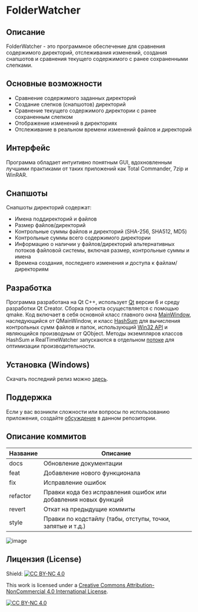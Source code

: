 # FolderWatcher

## Описание
FolderWatcher - это программное обеспечение для сравнения содержимого директорий, отслеживания изменений, создания снапшотов и сравнения текущего содержимого с ранее сохраненными слепками.

## Основные возможности
- Сравнение содержимого заданных директорий
- Создание слепков (снапшотов) директорий
- Сравнение текущего содержимого директории с ранее сохраненным слепком
- Отображение изменений в директориях
- Отслеживание в реальном времени изменений файлов и директорий

## Интерфейс
Программа обладает интуитивно понятным GUI, вдохновленным лучшими практиками от таких приложений как Total Commander, 7zip и WinRAR.

## Снапшоты
Снапшоты директорий содержат:
- Имена поддиректорий и файлов
- Размер файлов/директорий
- Контрольные суммы файлов и директорий (SHA-256, SHA512, MD5)
- Контрольные суммы всего содержимого директории
- Информацию о наличии у файлов/директорий альтернативных потоков файловой системы, включая размер, контрольные суммы и имена
- Времена создания, последнего изменения и доступа к файлам/директориям

## Разработка
Программа разработана на Qt C++, использует [Qt](https://doc.qt.io/) версии 6 и среду разработки Qt Creator. Сборка проекта осуществляется с помощью qmake. Код включает в себя основной класс главного окна [MainWindow](https://github.com/StanleyStanMarsh/FolderWatcher/blob/master/Main%20Window/mainwindow.h), наследующийся от QMainWindow, и класс [HashSum](https://github.com/StanleyStanMarsh/FolderWatcher/blob/master/Calculations/Hash%20Sum/HashSum.h) для вычисления контрольных сумм файлов и папок, использующий [Win32 API](https://learn.microsoft.com/en-us/windows/win32/api/) и являющийся производным от QObject. Методы экземпляров классов HashSum и RealTimeWatcher запускаются в отдельном [потоке](https://github.com/StanleyStanMarsh/FolderWatcher/commit/9d801ad8192f70f4f61bdf309f03a8ef477ae9a3) для оптимизации производительности.

## Установка (Windows)

Скачать последний релиз можно [здесь](https://github.com/StanleyStanMarsh/FolderWatcher/releases).

## Поддержка
Если у вас возникли сложности или вопросы по использованию приложения, создайте 
[обсуждение](https://github.com/StanleyStanMarsh/FolderWatcher/issues/new/choose) в данном репозитории.

## Описание коммитов
| Название | Описание                                                        |
|----------|-----------------------------------------------------------------|
| docs	   | Обновление документации                                         |
| feat	   | Добавление нового функционала                                   |
| fix	   | Исправление ошибок                                              |
| refactor | Правки кода без исправления ошибок или добавления новых функций |
| revert   | Откат на предыдущие коммиты                                     |
| style	   | Правки по кодстайлу (табы, отступы, точки, запятые и т.д.)      |

![image](https://github.com/StanleyStanMarsh/FolderWatcher/assets/96591356/f2fa0409-11df-40e7-96c9-a79eec80292c)

## Лицензия (License)
Shield: [![CC BY-NC 4.0][cc-by-nc-shield]][cc-by-nc]

This work is licensed under a
[Creative Commons Attribution-NonCommercial 4.0 International License][cc-by-nc].

[![CC BY-NC 4.0][cc-by-nc-image]][cc-by-nc]

[cc-by-nc]: https://creativecommons.org/licenses/by-nc/4.0/
[cc-by-nc-image]: https://licensebuttons.net/l/by-nc/4.0/88x31.png
[cc-by-nc-shield]: https://img.shields.io/badge/License-CC%20BY--NC%204.0-lightgrey.svg
